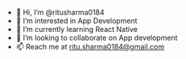 - 👋 Hi, I’m @ritusharma0184
- 👀 I’m interested in App Development
- 🌱 I’m currently learning React Native
- 💞️ I’m looking to collaborate on App development
- 📫 Reach me at ritu.sharma0184@gmail.com


<!---
ritusharma0184/ritusharma0184 is a ✨ special ✨ repository because its `README.md` (this file) appears on your GitHub profile.
You can click the Preview link to take a look at your changes.
--->

